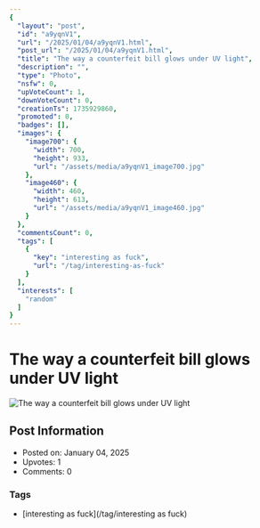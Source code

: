 ```yaml
---
{
  "layout": "post",
  "id": "a9yqnV1",
  "url": "/2025/01/04/a9yqnV1.html",
  "post_url": "/2025/01/04/a9yqnV1.html",
  "title": "The way a counterfeit bill glows under UV light",
  "description": "",
  "type": "Photo",
  "nsfw": 0,
  "upVoteCount": 1,
  "downVoteCount": 0,
  "creationTs": 1735929860,
  "promoted": 0,
  "badges": [],
  "images": {
    "image700": {
      "width": 700,
      "height": 933,
      "url": "/assets/media/a9yqnV1_image700.jpg"
    },
    "image460": {
      "width": 460,
      "height": 613,
      "url": "/assets/media/a9yqnV1_image460.jpg"
    }
  },
  "commentsCount": 0,
  "tags": [
    {
      "key": "interesting as fuck",
      "url": "/tag/interesting-as-fuck"
    }
  ],
  "interests": [
    "random"
  ]
}
---
```


# The way a counterfeit bill glows under UV light

![The way a counterfeit bill glows under UV light](/assets/media/a9yqnV1_image700.jpg)

## Post Information

- Posted on: January 04, 2025
- Upvotes: 1
- Comments: 0

### Tags

- [interesting as fuck](/tag/interesting as fuck)
